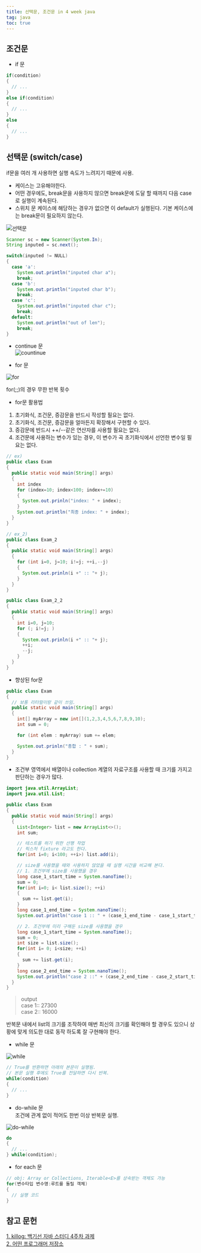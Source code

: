 ```yaml
---
title: 선택문, 조건문 in 4 week java
tag: java
toc: true
---  
```


## 조건문  
  
- if 문  

```java  
if(condition)
{
  // ...
}
else if(condition)
{
  // ...
}
else
{
  // ...
}
```  

## 선택문 (switch/case)  
if문을 여러 개 사용하면 실행 속도가 느려지기 때문에 사용.
- 케이스는 고유해야한다.  
- 어떤 경우에도, break문을 사용하지 않으면 break문에 도달 할 때까지 다음 case로 실행이 계속된다.  
- 스위치 문 케이스에 해당하는 경우가 없으면 이 default가 실행된다. 기본 케이스에는 break문이 필요하지 않는다.  
  
![선택문](https://img1.daumcdn.net/thumb/R1280x0/?scode=mtistory2&fname=https%3A%2F%2Fblog.kakaocdn.net%2Fdn%2FcqPEVa%2FbtqOtfP0CE6%2FWHCO43zL2jeHF11UcZvuXk%2Fimg.png)  
  
```java
Scanner sc = new Scanner(System.In);
String inputed = sc.next();

switch(inputed != NULL)
{
  case 'a':
    System.out.println("inputed char a");
    break;
  case 'b':
    System.out.println("inputed char b");
    break;
  case 'c':
    System.out.println("inputed char c");
    break;
  default:
    System.out.println("out of len");
    break;
}
```  

- continue 문  
![countinue](https://img1.daumcdn.net/thumb/R1280x0/?scode=mtistory2&fname=https%3A%2F%2Fblog.kakaocdn.net%2Fdn%2FxHtcO%2FbtqOprjbSkt%2FWOQ4HLKf3nX53HgSbsiVh1%2Fimg.png)  

- for 문  

![for](https://img1.daumcdn.net/thumb/R1280x0/?scode=mtistory2&fname=https%3A%2F%2Fblog.kakaocdn.net%2Fdn%2FbcGiKo%2FbtqOvdRbSsE%2FFhTUipIn8BX2toBxnEwHlk%2Fimg.png)  

  for(;;)의 경우 무한 반복 횟수  
  - for문 활용법  
  1. 초기화식, 조건문, 증감문을 반드시 작성할 필요는 없다.  
  2. 초기화식, 조건문, 증감문을 얼마든지 확장해서 구현할 수 있다.  
  3. 증감문에 반드시 ++/--같은 연산자를 사용할 필요는 없다.  
  4. 조건문에 사용하는 변수가 있는 경우, 이 변수가 곡 초기화식에서 선언한 변수일 필요는 없다.  

```java
// ex)
public class Exam
{
  public static void main(String[] args)
  {
    int index
    for (index=10; index<100; index+=10)
    {
      System.out.prinln("index: " + index);
    }
    System.out.println("최종 index: " + index);
  }
}

// ex_2)
public class Exam_2
{
  public static void main(String[] args)
  {
    for (int i=0, j=10; i!=j; ++i,--j)
    {
      System.out.prinln(i +" :: "+ j);
    }
  }
}

public class Exam_2_2
{
  public static void main(String[] args)
  {
    int i=0, j=10;
    for (; i!=j; )
    {
      System.out.prinln(i +" :: "+ j);
      ++i;
      --j;
    }
  }
}
```  

- 향상된 for문  
  
```java
public class Exam
{
  // 보통 리터럴이랑 같이 쓰임.
  public static void main(String[] args)
  {
    int[] myArray = new int[](1,2,3,4,5,6,7,8,9,10);
    int sum = 0;

    for (int elem : myArray) sum += elem;

    System.out.prinln("총합 : " + sum);
  }
}
```  

- 조건부 영역에서 배열이나 collection 계열의 자료구조를 사용할 때 크기를 가지고 판단하는 경우가 많다.  

```java
import java.util.ArrayList;
import java.util.List;

public class Exam
{
  public static void main(String[] args)
  {
    List<Integer> list = new ArrayList<>();
    int sum;

    // 테스트를 하기 위한 선행 작업
    // 픽스처 fixture 라고도 한다.
    for(int i=0; i<100; ++i>) list.add(i);

    // size를 사용했을 때와 사용하지 않았을 때 실행 시간을 비교해 본다.
    // 1. 조건부에 size를 사용했을 경우
    long case_1_start_time = System.nanoTime();
    sum = 0;
    for(int i=0; i< list.size(); ++i)
    {
      sum += list.get(i);
    }
    long case_1_end_time = System.nanoTime();
    System.out.println("case 1 :: " + (case_1_end_time - case_1_start_time));

    // 2. 조건부에 미리 구해둔 size를 사용했을 경우
    long case_1_start_time = System.nanoTime();
    sum = 0;
    int size = list.size();
    for(int i= 0; i<size; ++i)
    {
      sum += list.get(i);
    }
    long case_2_end_time = System.nanoTime();
    System.out.println("case 2 ::" + (case_2_end_time - case_2_start_time));
  }
}
```  

> output  
> case 1:: 27300  
> case 2:: 16000  
  
반복문 내에서 list의 크기를 조작하여 매번 최신의 크기를 확인해야 할 경우도 있으니 상황에 맞게 의도한 대로 동작 하도록 잘 구현해야 한다.


  
- while 문   

![while](https://img1.daumcdn.net/thumb/R1280x0/?scode=mtistory2&fname=https%3A%2F%2Fblog.kakaocdn.net%2Fdn%2Fb47mzT%2FbtqOtFnmy5l%2FYS9GErIOvxO9WqrcZhIobk%2Fimg.png)  

```java
// True를 반환하면 아래의 본문이 실행됨.
// 본문 실행 후에도 True를 전달하면 다시 반복.
while(condition)
{
  // ...
}
```
- do-while 문  
  조건에 관계 없이 적어도 한번 이상 반복문 실행.  

![do-while](https://img1.daumcdn.net/thumb/R1280x0/?scode=mtistory2&fname=https%3A%2F%2Fblog.kakaocdn.net%2Fdn%2FbnacqS%2FbtqOtDpxm01%2FqY8Qji1swG3gkRGF5asuj1%2Fimg.png)  

```java
do
{
  // ...
} while(condition);
```  

- for each 문  

```java
// obj: Array or Collections, Iterable<E>를 상속받는 객체도 가능
for(변수타입 변수명:루트를 돌릴 객체)
{
  // 실행 코드
}
```   
  
    
## 참고 문헌  
[1. killog: 백기선 자바 스터디 4주차 과제](https://kils-log-of-develop.tistory.com/349)  
[2. 어떤 프로그래머 저장소](https://blog.naver.com/hsm622/222159930944)